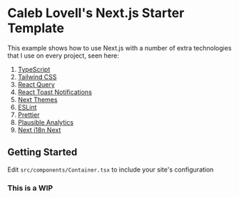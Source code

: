 # Caleb Lovell's Next.js Starter Template

This example shows how to use Next.js with a number of extra technologies that I use on every project, seen here:

1. [TypeScript](https://www.npmjs.com/package/typescript)
2. [Tailwind CSS](https://tailwindcss.com/)
3. [React Query](https://www.npmjs.com/package/react-query)
4. [React Toast Notifications](https://www.npmjs.com/package/react-toast-notifications)
5. [Next Themes](https://www.npmjs.com/package/next-themes)
6. [ESLint](https://www.npmjs.com/package/eslint)
7. [Prettier](https://www.npmjs.com/package/prettier)
8. [Plausible Analytics](https://www.npmjs.com/package/next-plausible)
9. [Next i18n Next](https://www.npmjs.com/package/next-i18next)

## Getting Started

Edit `src/components/Container.tsx` to include your site's configuration

### This is a WIP
